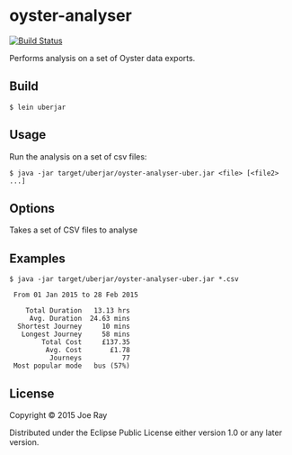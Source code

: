 # oyster-analyser

[![Build Status](https://travis-ci.org/joerayme/oyster-analyser.svg?branch=master)](https://travis-ci.org/joerayme/oyster-analyser)

Performs analysis on a set of Oyster data exports.

## Build

    $ lein uberjar

## Usage

Run the analysis on a set of csv files:

    $ java -jar target/uberjar/oyster-analyser-uber.jar <file> [<file2> ...]


## Options

Takes a set of CSV files to analyse

## Examples

    $ java -jar target/uberjar/oyster-analyser-uber.jar *.csv

     From 01 Jan 2015 to 28 Feb 2015

        Total Duration   13.13 hrs
         Avg. Duration  24.63 mins
      Shortest Journey     10 mins
       Longest Journey     58 mins
            Total Cost     £137.35
             Avg. Cost       £1.78
              Journeys          77
     Most popular mode   bus (57%)

## License

Copyright © 2015 Joe Ray

Distributed under the Eclipse Public License either version 1.0 or any later version.
